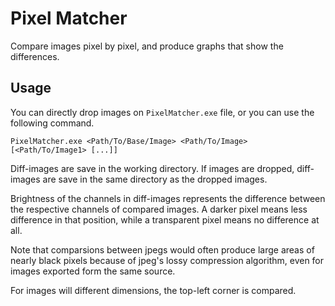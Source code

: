 # Pixel Matcher

Compare images pixel by pixel, and produce graphs that show the differences.

## Usage

You can directly drop images on `PixelMatcher.exe` file, or you can use the following command.

```
PixelMatcher.exe <Path/To/Base/Image> <Path/To/Image> [<Path/To/Image1> [...]]
```

Diff-images are save in the working directory. If images are dropped, diff-images are save in the same directory as the dropped images.

Brightness of the channels in diff-images represents the difference between the respective channels of compared images. A darker pixel means less difference in that position, while a transparent pixel means no difference at all.

Note that comparsions between jpegs would often produce large areas of nearly black pixels because of jpeg's lossy compression algorithm, even for images exported form the same source.

For images will different dimensions, the top-left corner is compared.

